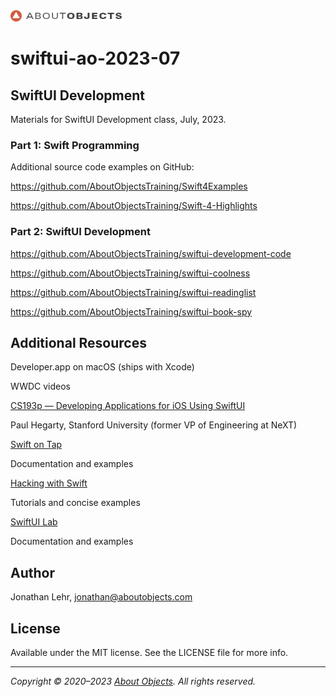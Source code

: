 <div>
<a href="https://www.aboutobjects.com"><img src="ao-logo.png" height=18 style="height: 18px;"/></a>
</div>

# swiftui-ao-2023-07

## SwiftUI Development

Materials for SwiftUI Development class, July, 2023.

### Part 1: Swift Programming

Additional source code examples on GitHub: 

https://github.com/AboutObjectsTraining/Swift4Examples

https://github.com/AboutObjectsTraining/Swift-4-Highlights

### Part 2: SwiftUI Development

https://github.com/AboutObjectsTraining/swiftui-development-code

https://github.com/AboutObjectsTraining/swiftui-coolness

https://github.com/AboutObjectsTraining/swiftui-readinglist

https://github.com/AboutObjectsTraining/swiftui-book-spy

## Additional Resources

Developer.app on macOS (ships with Xcode)

WWDC videos

[CS193p — Developing Applications for iOS Using SwiftUI](https://cs193p.sites.stanford.edu)

Paul Hegarty, Stanford University (former VP of Engineering at NeXT)

[Swift on Tap](https://swiftontap.com)

Documentation and examples

[Hacking with Swift](https://www.hackingwithswift.com)

Tutorials and concise examples

[SwiftUI Lab](https://swiftui-lab.com)

Documentation and examples



## Author
Jonathan Lehr, jonathan@aboutobjects.com

## License

Available under the MIT license. See the LICENSE file for more info.

___

_Copyright &copy; 2020–2023 [About Objects](https://www.aboutobjects.com). All rights reserved._

